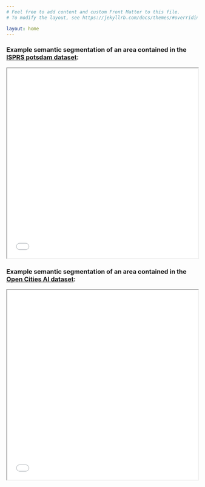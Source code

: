 ```yaml
---
# Feel free to add content and custom Front Matter to this file.
# To modify the layout, see https://jekyllrb.com/docs/themes/#overriding-theme-defaults

layout: home
---
```


### Example semantic segmentation of an area contained in the [ISPRS potsdam dataset](https://www.isprs.org/education/benchmarks/UrbanSemLab/default.aspx):
<iframe src="qgis2web/potsdam_2_14_jgp_leaflet_full_screen/index.html" width="100%" height="500px" style="display: block;">
</iframe>
<p></p>

### Example semantic segmentation of an area contained in the [Open Cities AI dataset](https://www.drivendata.org/competitions/60/building-segmentation-disaster-resilience/):
<iframe src="qgis2web/open_cities_dar_0a4c40_subpart_leaflet_full_screen/index.html" width="100%" height="500px" style="display: block;">
</iframe>
